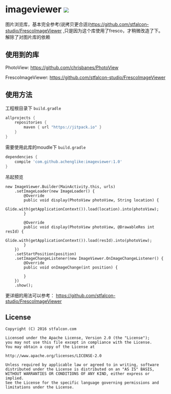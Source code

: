 # imageviewer  [![](https://jitpack.io/v/achenglike/imageviewer.svg)](https://jitpack.io/#achenglike/imageviewer)
图片浏览库，基本完全参考(说拷贝更合适)https://github.com/stfalcon-studio/FrescoImageViewer ,只是因为这个库使用了fresco，才稍微改造了下。解除了对图片库的依赖

## 使用到的库

PhotoView: https://github.com/chrisbanes/PhotoView

FrescoImageViewer: https://github.com/stfalcon-studio/FrescoImageViewer

## 使用方法

工程根目录下 `build.gradle` 

```gradle
allprojects {
	repositories {
        maven { url "https://jitpack.io" }
    }
}
```

需要使用此库的moudle下 `build.gradle`
```gradle
dependencies {
    compile 'com.github.achenglike:imageviewer:1.0'
}
```

吊起预览
```
new ImageViewer.Builder(MainActivity.this, urls)
	.setImageLoader(new ImageLoader() {
	    @Override
	    public void display(PhotoView photoView, String location) {
	        Glide.with(getApplicationContext()).load(location).into(photoView);
	    }

	    @Override
	    public void display(PhotoView photoView, @DrawableRes int resId) {
	        Glide.with(getApplicationContext()).load(resId).into(photoView);
	    }
	})
	.setStartPosition(position)
	.setImageChangeListener(new ImageViewer.OnImageChangeListener() {
	    @Override
	    public void onImageChange(int position) {
	    
	    }
	})
	.show();
```

更详细的用法可以参考：
https://github.com/stfalcon-studio/FrescoImageViewer 

## License

```
Copyright (C) 2016 stfalcon.com

Licensed under the Apache License, Version 2.0 (the "License");
you may not use this file except in compliance with the License.
You may obtain a copy of the License at

http://www.apache.org/licenses/LICENSE-2.0

Unless required by applicable law or agreed to in writing, software
distributed under the License is distributed on an "AS IS" BASIS,
WITHOUT WARRANTIES OR CONDITIONS OF ANY KIND, either express or implied.
See the License for the specific language governing permissions and
limitations under the License.

```

[FrescoImageViewer]: <https://github.com/stfalcon-studio/FrescoImageViewer>
[PhotoView]: <https://github.com/chrisbanes/PhotoView>
